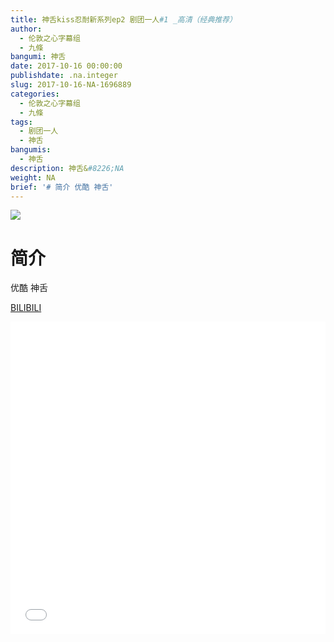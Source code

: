 ```yaml
---
title: 神舌kiss忍耐新系列ep2 剧团一人#1 _高清（经典推荐）
author:
  - 伦敦之心字幕组
  - 九條
bangumi: 神舌
date: 2017-10-16 00:00:00
publishdate: .na.integer
slug: 2017-10-16-NA-1696889
categories:
  - 伦敦之心字幕组
  - 九條
tags:
  - 剧团一人
  - 神舌
bangumis:
  - 神舌
description: 神舌&#8226;NA
weight: NA
brief: '# 简介 优酷 神舌'
---
```


![](https://i.imgur.com/jEC2WZh.png)

# 简介  
优酷 神舌

  [BILIBILI](https://www.bilibili.com/video/av1696889/)


<div class="vcontainer">  <iframe class='video' src="//www.bilibili.com/blackboard/player.html?aid=1696889" width="100%" height="500" frameborder="0" allowfullscreen="allowfullscreen"></iframe></div>
